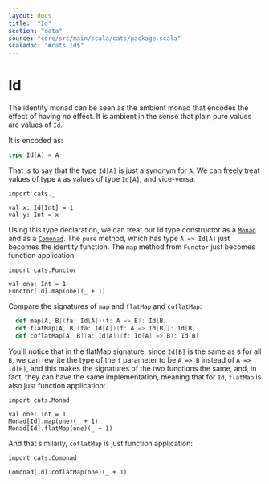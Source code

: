 ```yaml
---
layout: docs
title:  "Id"
section: "data"
source: "core/src/main/scala/cats/package.scala"
scaladoc: "#cats.Id$"
---
```

# Id

The identity monad can be seen as the ambient monad that encodes the
effect of having no effect. It is ambient in the sense that plain pure
values are values of `Id`.

It is encoded as:

```scala
type Id[A] = A
```

That is to say that the type `Id[A]` is just a synonym for `A`.  We can
freely treat values of type `A` as values of type `Id[A]`, and
vice-versa.

```tut:book
import cats._

val x: Id[Int] = 1
val y: Int = x
```

Using this type declaration, we can treat our Id type constructor as a
[`Monad`](../typeclasses/monad.html) and as a [`Comonad`](../typeclasses/comonad.html). The `pure`
method, which has type `A => Id[A]` just becomes the identity
function.  The `map` method from `Functor` just becomes function
application:

```tut:book
import cats.Functor

val one: Int = 1
Functor[Id].map(one)(_ + 1)
```

Compare the signatures of `map` and `flatMap` and `coflatMap`:

```scala
  def map[A, B](fa: Id[A])(f: A => B): Id[B]
  def flatMap[A, B](fa: Id[A])(f: A => Id[B]): Id[B]
  def coflatMap[A, B](a: Id[A])(f: Id[A] => B): Id[B]
```

You'll notice that in the flatMap signature, since `Id[B]` is the same
as `B` for all `B`, we can rewrite the type of the `f` parameter to be
`A => B` instead of `A => Id[B]`, and this makes the signatures of the
two functions the same, and, in fact, they can have the same
implementation, meaning that for `Id`, `flatMap` is also just function
application:

```tut:book
import cats.Monad

val one: Int = 1
Monad[Id].map(one)(_ + 1)
Monad[Id].flatMap(one)(_ + 1)
```

And that similarly, `coflatMap` is just function application:

```tut:book
import cats.Comonad

Comonad[Id].coflatMap(one)(_ + 1)
```
